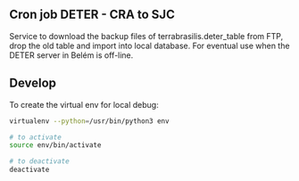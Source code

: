 ## Cron job DETER - CRA to SJC

Service to download the backup files of terrabrasilis.deter_table from FTP, drop the old table and import into local database.
For eventual use when the DETER server in Belém is off-line.

## Develop

To create the virtual env for local debug:

```sh
virtualenv --python=/usr/bin/python3 env

# to activate
source env/bin/activate

# to deactivate
deactivate
```